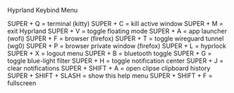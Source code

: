 Hyprland Keybind Menu

SUPER + Q = terminal (kitty)
SUPER + C = kill active window
SUPER + M = exit Hyprland
SUPER + V = toggle floating mode
SUPER + A = app launcher (wofi)
SUPER + F = browser (firefox)
SUPER + T = toggle wireguard tunnel (wg0)
SUPER + P = browser private window (firefox)
SUPER + L = hyprlock
SUPER + X = logout menu
SUPER + B = bluetooth toggle
SUPER + G = toggle blue-light filter
SUPER + H = toggle notification center
SUPER + J = clear notifications
SUPER + SHIFT + A = open clipse clipboard history
SUPER + SHIFT + SLASH = show this help menu
SUPER + SHIFT + F = fullscreen
